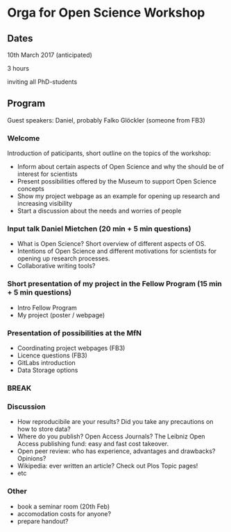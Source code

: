 # Orga for Open Science Workshop

## Dates
10th March 2017 (anticipated)

3 hours

inviting all PhD-students

## Program
Guest speakers: Daniel, probably Falko Glöckler (someone from FB3)

### Welcome
Introduction of paticipants, short outline on the topics of the workshop:
* Inform about certain aspects of Open Science and why the should be of interest for scientists
* Present possibilities offered by the Museum to support Open Science concepts
* Show my project webpage as an example for opening up research and increasing visibility
* Start a discussion about the needs and worries of people

### Input talk Daniel Mietchen (20 min + 5 min questions)
* What is Open Science? Short overview of different aspects of OS. 
* Intentions of Open Science and different motivations for scientists for opening up research processes.
* Collaborative writing tools?

### Short presentation of my project in the Fellow Program (15 min + 5 min questions)
* Intro Fellow Program
* My project (poster / webpage)

### Presentation of possibilities at the MfN
* Coordinating project webpages (FB3)
* Licence questions (FB3)
* GitLabs introduction
* Data Storage options

### BREAK ###

### Discussion
* How reproducibile are your results? Did you take any precautions on how to store data?
* Where do you publish? Open Access Journals? The Leibniz Open Access publishing fund: easy and fast cost takeover.
* Open peer review: who has experience, advantages and drawbacks? Opinions?
* Wikipedia: ever written an article? Check out Plos Topic pages!
* etc


### Other
- book a seminar room (20th Feb)
- accomodation costs for anyone?
- prepare handout?
